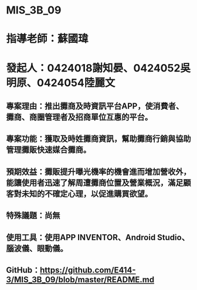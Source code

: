 # MIS_3B_09
#
# 指導老師：蘇國瑋
# 發起人：0424018謝知晏、0424052吳明原、0424054陸麗文
## 專案理由：推出攤商及時資訊平台APP，使消費者、攤商、商圈管理者及招商單位互惠的平台。
## 專案功能：獲取及時姓攤商資訊，幫助攤商行銷與協助管理攤販快速媒合攤商。
## 預期效益：攤販提升曝光機率的機會進而增加營收外，能讓使用者迅速了解周遭攤商位置及營業概況，滿足顧客對未知的不確定心理，以促進購買欲望。
## 特殊議題：尚無
## 使用工具：使用APP INVENTOR、Android Studio、腦波儀、眼動儀。
## GitHub：https://github.com/E414-3/MIS_3B_09/blob/master/README.md



